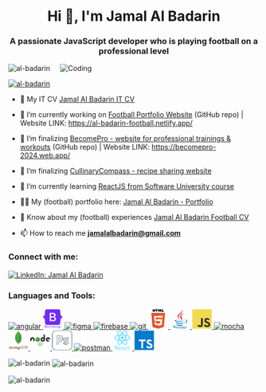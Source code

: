 <h1 align="center">Hi 👋, I'm Jamal Al Badarin</h1>
<h3 align="center">A passionate JavaScript developer who is playing football on a professional level</h3>
<img align="right" alt="Coding" width="400" src="https://i.pinimg.com/originals/81/17/8b/81178b47a8598f0c81c4799f2cdd4057.gif">

<p align="left"> <img src="https://komarev.com/ghpvc/?username=al-badarin&label=Profile%20views&color=0e75b6&style=flat" alt="al-badarin" /> </p>

<p align="left"> <a href="https://github.com/ryo-ma/github-profile-trophy"><img src="https://github-profile-trophy.vercel.app/?username=al-badarin" alt="al-badarin" /></a> </p>

- 📄 My IT CV [Jamal Al Badarin IT CV](https://drive.google.com/file/d/1EwBRsikxnf57ZwtMmZ8OCSS29_tIbfn2/view?usp=sharing)

- 🔭 I’m currently working on [Football Portfolio Website](https://github.com/al-badarin/Football-Website-Portfolio) (GitHub repo) | Website LINK: https://al-badarin-football.netlify.app/

- 🔭 I’m finalizing [BecomePro - website for professional trainings & workouts](https://github.com/al-badarin/BecomePro) (GitHub repo) | Website LINK: https://becomepro-2024.web.app/

- 🔭 I’m finalizing [CullinaryCompass - recipe sharing website](https://github.com/al-badarin/Angular-Project-February-2024)

- 🌱 I’m currently learning <a href="https://softuni.bg/trainings/4529/reactjs-june-2024" target="_blank">ReactJS from Software University course</a>

- 👨‍💻 My (football) portfolio here: [Jamal Al Badarin - Portfolio](https://jamal-al-badarin-portfolio.netlify.app/)

- 📄 Know about my (football) experiences [Jamal Al Badarin Football CV](https://drive.google.com/file/d/1XVFGOghlR-LZHnq9pEV_EZx6sdp0pAGT/view?usp=sharinglancmange-715ea1.netlify.app/)

- 📫 How to reach me **jamalalbadarin@gmail.com**

<h3 align="left">Connect with me:</h3>
<p align="left">
<a href="https://www.linkedin.com/in/jamal-al-badarin/" target="blank"><img align="center" src="https://raw.githubusercontent.com/rahuldkjain/github-profile-readme-generator/master/src/images/icons/Social/linked-in-alt.svg" alt="LinkedIn: Jamal Al Badarin" height="30" width="40" /></a>
<!-- <a href="https://www.facebook.com/jamal.al.badarin" target="blank"><img align="center" src="https://raw.githubusercontent.com/rahuldkjain/github-profile-readme-generator/master/src/images/icons/Social/facebook.svg" alt="Facebook: Jamal Al Badarin" height="30" width="40" /></a>
<a href="https://instagram.com/al.badarin22" target="blank"><img align="center" src="https://raw.githubusercontent.com/rahuldkjain/github-profile-readme-generator/master/src/images/icons/Social/instagram.svg" alt="Instagram: al.badarin22" height="30" width="40" /></a>
<a href="https://www.youtube.com/@al.badarin22" target="blank"><img align="center" src="https://raw.githubusercontent.com/rahuldkjain/github-profile-readme-generator/master/src/images/icons/Social/youtube.svg" alt="YouTube: Jamal Al Badarin" height="30" width="40" /></a> -->
</p>

<h3 align="left">Languages and Tools:</h3>
<p align="left"> <a href="https://angular.io" target="_blank" rel="noreferrer"> <img src="https://angular.io/assets/images/logos/angular/angular.svg" alt="angular" width="40" height="40"/> </a> <a href="https://getbootstrap.com" target="_blank" rel="noreferrer"> <img src="https://raw.githubusercontent.com/devicons/devicon/master/icons/bootstrap/bootstrap-plain-wordmark.svg" alt="bootstrap" width="40" height="40"/> </a> <a href="https://www.figma.com/" target="_blank" rel="noreferrer"> <img src="https://www.vectorlogo.zone/logos/figma/figma-icon.svg" alt="figma" width="40" height="40"/> </a> <a href="https://firebase.google.com/" target="_blank" rel="noreferrer"> <img src="https://www.vectorlogo.zone/logos/firebase/firebase-icon.svg" alt="firebase" width="40" height="40"/> </a> <a href="https://git-scm.com/" target="_blank" rel="noreferrer"> <img src="https://www.vectorlogo.zone/logos/git-scm/git-scm-icon.svg" alt="git" width="40" height="40"/> </a> <a href="https://www.w3.org/html/" target="_blank" rel="noreferrer"> <img src="https://raw.githubusercontent.com/devicons/devicon/master/icons/html5/html5-original-wordmark.svg" alt="html5" width="40" height="40"/> </a> <a href="https://www.java.com" target="_blank" rel="noreferrer"> <img src="https://raw.githubusercontent.com/devicons/devicon/master/icons/java/java-original.svg" alt="java" width="40" height="40"/> </a> <a href="https://developer.mozilla.org/en-US/docs/Web/JavaScript" target="_blank" rel="noreferrer"> <img src="https://raw.githubusercontent.com/devicons/devicon/master/icons/javascript/javascript-original.svg" alt="javascript" width="40" height="40"/> </a> <a href="https://mochajs.org" target="_blank" rel="noreferrer"> <img src="https://www.vectorlogo.zone/logos/mochajs/mochajs-icon.svg" alt="mocha" width="40" height="40"/> </a> <a href="https://www.mongodb.com/" target="_blank" rel="noreferrer"> <img src="https://raw.githubusercontent.com/devicons/devicon/master/icons/mongodb/mongodb-original-wordmark.svg" alt="mongodb" width="40" height="40"/> </a> <a href="https://nodejs.org" target="_blank" rel="noreferrer"> <img src="https://raw.githubusercontent.com/devicons/devicon/master/icons/nodejs/nodejs-original-wordmark.svg" alt="nodejs" width="40" height="40"/> </a> <a href="https://www.photoshop.com/en" target="_blank" rel="noreferrer"> <img src="https://raw.githubusercontent.com/devicons/devicon/master/icons/photoshop/photoshop-line.svg" alt="photoshop" width="40" height="40"/> </a> <a href="https://postman.com" target="_blank" rel="noreferrer"> <img src="https://www.vectorlogo.zone/logos/getpostman/getpostman-icon.svg" alt="postman" width="40" height="40"/> </a> <a href="https://reactjs.org/" target="_blank" rel="noreferrer"> <img src="https://raw.githubusercontent.com/devicons/devicon/master/icons/react/react-original-wordmark.svg" alt="react" width="40" height="40"/> </a> <a href="https://www.typescriptlang.org/" target="_blank" rel="noreferrer"> <img src="https://raw.githubusercontent.com/devicons/devicon/master/icons/typescript/typescript-original.svg" alt="typescript" width="40" height="40"/> </a> </p>

<p><img align="left" src="https://github-readme-stats.vercel.app/api/top-langs?username=al-badarin&show_icons=true&locale=en&layout=compact" alt="al-badarin" /></p>

<p>&nbsp;<img align="center" src="https://github-readme-stats.vercel.app/api?username=al-badarin&show_icons=true&locale=en" alt="al-badarin" /></p>

<p><img align="center" src="https://github-readme-streak-stats.herokuapp.com/?user=al-badarin&" alt="al-badarin" /></p>
